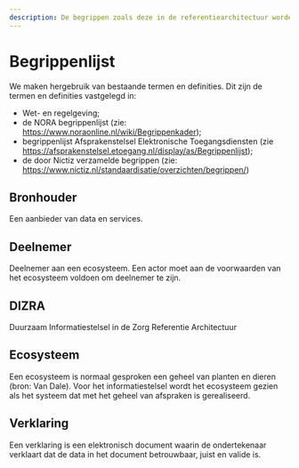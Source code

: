 ```yaml
---
description: De begrippen zoals deze in de referentiearchitectuur worden gehanteerd.
---
```


# Begrippenlijst

We maken hergebruik van bestaande termen en definities. Dit zijn de termen en definities vastgelegd in:

- Wet- en regelgeving;
- de NORA begrippenlijst (zie: <https://www.noraonline.nl/wiki/Begrippenkader>);
- begrippenlijst Afsprakenstelsel Elektronische Toegangsdiensten (zie <https://afsprakenstelsel.etoegang.nl/display/as/Begrippenlijst>);
- de door Nictiz verzamelde begrippen (zie: <https://www.nictiz.nl/standaardisatie/overzichten/begrippen/>)

## Bronhouder

Een aanbieder van data en services.

## Deelnemer

Deelnemer aan een ecosysteem. Een actor moet aan de voorwaarden van het ecosysteem voldoen om deelnemer te zijn.  

## DIZRA

Duurzaam Informatiestelsel in de Zorg Referentie Architectuur

## Ecosysteem

Een ecosysteem is normaal gesproken een geheel van planten en dieren \(bron: Van Dale\). Voor het informatiestelsel wordt het ecosysteem gezien als het systeem dat met het geheel van afspraken is gerealiseerd.

## Verklaring

Een verklaring is een elektronisch document waarin de ondertekenaar verklaart dat de data in het document betrouwbaar, juist en valide is.
